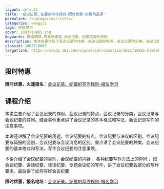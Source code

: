 ```yaml
---
layout: default
title: '会议记录、纪要的写作规则-限时优惠-网易精品课'
permalink: /:categories/:title/
categories: wangyi2
tags: 网易提供
cover: 1003718005.jpg
keywords: 精选网课,网易云课堂,会议记录、纪要的写作规则
description: 本讲主要介绍了会议记录的作用，会议记录的特点，会议记录的分类，会议记录与会议纪要的异同。结合事例重点讲了会议记录的基本格
classid: 1003718005
targetlink: https://study.163.com/course/introduction/1003718005.htm?share=1&shareId=1025206652&utm_campaign=share&utm_medium=iphoneShare&utm_source=&utm_u=1025206652
---
```


## 限时特惠

**限时优惠，火速报名**：[会议记录、纪要的写作规则-报名学习](https://study.163.com/course/introduction/1003718005.htm?share=1&shareId=1025206652&utm_campaign=share&utm_medium=iphoneShare&utm_source=&utm_u=1025206652)

## 课程介绍

本讲主要介绍了会议记录的作用，会议记录的特点，会议记录的分类，会议记录与会议纪要的异同。结合事例重点讲了会议记录的基本格式和写法，会议记录写作的注意事项。

本讲还讲解了会议纪要的用途，会议纪要的特点，会议纪要与决议的区别，会议纪要与简报的区别，会议纪要与会议消息的区别。重点讲了会议纪要的种类，会议纪要的基本格式和写法，写作会议纪要的注意事项。

本讲介绍了会议纪要的类别，会议纪要的内容 ，各种纪要写作方法上的异同 ，如会谈纪要、讲话纪要、谈话纪要，专题会议纪的写作，讲了会议纪要各部分的写作要求，最后讲了如何写好会议纪要

**限时优惠，报名地址**：[会议记录、纪要的写作规则-报名学习](https://study.163.com/course/introduction/1003718005.htm?share=1&shareId=1025206652&utm_campaign=share&utm_medium=iphoneShare&utm_source=&utm_u=1025206652)

